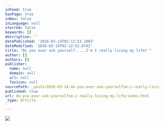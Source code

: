 ```yaml
---
inFeed: true
hasPage: true
inNav: false
inLanguage: null
starred: false
keywords: []
description: ''
datePublished: '2016-03-14T02:12:53.180Z'
dateModified: '2016-03-14T02:12:52.074Z'
title: "Do you ever ask yourself.....I'm I really living my life? "
author: []
authors: []
publisher:
  name: null
  domain: null
  url: null
  favicon: null
sourcePath: _posts/2016-03-14-do-you-ever-ask-yourselfim-i-really-living-my-life.md
published: true
url: do-you-ever-ask-yourselfim-i-really-living-my-life/index.html
_type: Article

---
```

![](https://the-grid-user-content.s3-us-west-2.amazonaws.com/4a3b431f-0634-4953-83bf-18d591ef2af5.jpg)